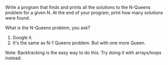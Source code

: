 Write a program that finds and prints all the solutions to the N-Queens 
problem for a given N. At the end of your program, print how many 
solutions were found.

What is the N-Queens problem, you ask? 
1) Google it. 
2) It's the same as N-1 Queens problem. But with one more Queen.

Note: Backtracking is the easy way to do this. Try doing it with 
arrays/loops instead.
